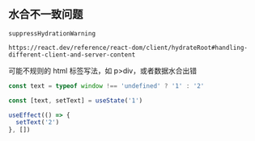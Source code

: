 ## 水合不一致问题

`suppressHydrationWarning`

`https://react.dev/reference/react-dom/client/hydrateRoot#handling-different-client-and-server-content`

可能不规则的 html 标签写法，如 p>div，或者数据水合出错

```jsx
const text = typeof window !== 'undefined' ? '1' : '2'

const [text, setText] = useState('1')

useEffect(() => {
  setText('2')
}, [])
```
